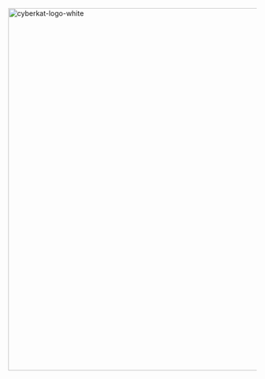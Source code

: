 <img width="1408" height="736" alt="cyberkat-logo-white" src="https://github.com/user-attachments/assets/901916e3-ed3b-4143-a7c4-13157e0dc242" />
